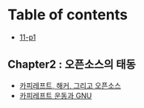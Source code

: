 # Table of contents

* [11-p1](README.md)

## Chapter2 : 오픈소스의 태동

* [카피레프트, 해커, 그리고 오픈소스](chapter2/undefined.md)
* [카피레프트 운동과 GNU](chapter2/gnu.md)


